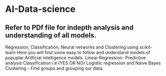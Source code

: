 # AI-Data-science
## Refer to PDf file for indepth analysis and understanding of all models.
Regression, Classification, Neural networks and Clustering using scikit-learn
Here you will find some easy to follow and understand models of popuplar Aritficial intelligence models.
Linear Regression- Predictive analysis
Classification i.e (YES OR NO) Logistic regression and Naive Bayes
Clustering - Find groups and grouping our data.
